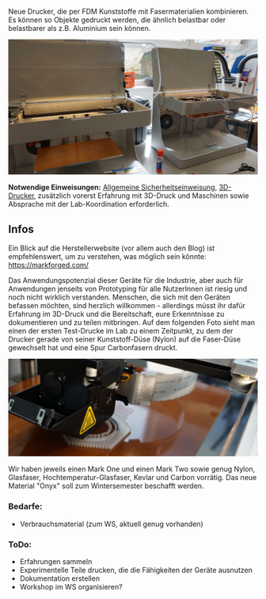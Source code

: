 Neue Drucker, die per FDM Kunststoffe mit Fasermaterialien kombinieren. Es können so Objekte gedruckt werden, die ähnlich belastbar oder belastbarer als z.B. Aluminium sein können.

![](img_3d-drucker/markforged1.JPG)

**Notwendige Einweisungen:** [Allgemeine Sicherheitseinweisung](!de/Einweisungen_und_Regeln/Grundregeln/index), [3D-Drucker](!de/Einweisungen_und_Regeln/Einweisung_3D-Drucker/index), zusätzlich vorerst Erfahrung mit 3D-Druck und Maschinen sowie Absprache mit der Lab-Koordination erforderlich.

## Infos

Ein Blick auf die Herstellerwebsite (vor allem auch den Blog) ist empfehlenswert, um zu verstehen, was möglich sein könnte: https://markforged.com/

Das Anwendungspotenzial dieser Geräte für die Industrie, aber auch für Anwendungen jenseits von Prototyping für alle NutzerInnen ist riesig und noch nicht wirklich verstanden. Menschen, die sich mit den Geräten befassen möchten, sind herzlich willkommen - allerdings müsst ihr dafür Erfahrung im 3D-Druck und die Bereitschaft, eure Erkenntnisse zu dokumentieren und zu teilen mitbringen. Auf dem folgenden Foto sieht man einen der ersten Test-Drucke im Lab zu einem Zeitpunkt, zu dem der Drucker gerade von seiner Kunststoff-Düse (Nylon) auf die Faser-Düse gewechselt hat und eine Spur Carbonfasern druckt.

![](img_3d-drucker/markforged2.JPG)

Wir haben jeweils einen Mark One und einen Mark Two sowie genug Nylon, Glasfaser, Hochtemperatur-Glasfaser, Kevlar und Carbon vorrätig. Das neue Material "Onyx" soll zum Wintersemester beschafft werden.


### Bedarfe:
- Verbrauchsmaterial (zum WS, aktuell genug vorhanden)

### ToDo:
- Erfahrungen sammeln
- Experimentelle Teile drucken, die die Fähigkeiten der Geräte ausnutzen
- Dokumentation erstellen
- Workshop im WS organisieren?
